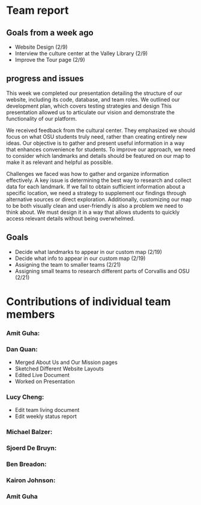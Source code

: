 # Team report

## Goals from a week ago 
- Website Design (2/9)
- Interview the culture center at the Valley Library (2/9)
- Improve the Tour page (2/9)

## progress and issues

This week we completed our presentation detailing the structure of our website, including its code, 
database, and team roles. We outlined our development plan, which covers testing strategies and design
This presentation allowed us to articulate our vision and demonstrate the functionality of our platform.

We received feedback from the cultural center. They emphasized we should focus on what OSU students truly need, 
rather than creating entirely new ideas. Our objective is to gather and present useful information in a way that enhances convenience for students. To improve our approach, 
we need to consider which landmarks and details should be featured on our map to make it as relevant and helpful as possible.

Challenges we faced was how to gather and organize information effectively. A key issue is determining the best way to research and collect data for each landmark. 
If we fail to obtain sufficient information about a specific location, we need a strategy to supplement our findings through alternative sources or direct exploration. 
Additionally, customizing our map to be both visually clean and user-friendly is also a problem we need to think about.
We must design it in a way that allows students to quickly access relevant details without being overwhelmed. 




## Goals
- Decide what landmarks to appear in our custom map (2/19)
- Decide what info to appear in our custom map (2/19)
- Assigning the team to smaller teams (2/21)
- Assigning small teams to research different parts of Corvallis and OSU (2/21)


# Contributions of individual team members

### Amit Guha:

### Dan Quan:
- Merged About Us and Our Mission pages
- Sketched Different Website Layouts
- Edited Live Document
- Worked on Presentation

### Lucy Cheng:
- Edit team living document
- Edit weekly status report


### Michael Balzer:


### Sjoerd De Bruyn:



### Ben Breadon:

### Kairon Johnson:


### Amit Guha
